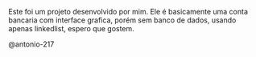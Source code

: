 Este foi um projeto desenvolvido por mim. Ele é basicamente uma conta bancaria com interface grafica, porém 
sem banco de dados, usando apenas linkedlist, espero que gostem.

@antonio-217
